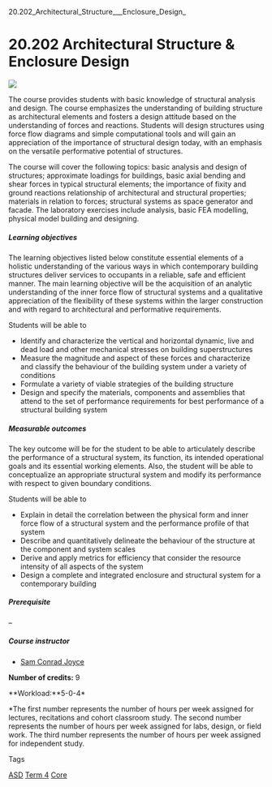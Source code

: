 20.202_Architectural_Structure___Enclosure_Design_



20.202 Architectural Structure & Enclosure Design
=================================================

![](https://www.sutd.edu.sg/wp-content/uploads/2025/02/20.202.jpg)

The course provides students with basic knowledge of structural analysis and design. The course emphasizes the understanding of building structure as architectural elements and fosters a design attitude based on the understanding of forces and reactions. Students will design structures using force flow diagrams and simple computational tools and will gain an appreciation of the importance of structural design today, with an emphasis on the versatile performative potential of structures.

The course will cover the following topics: basic analysis and design of structures; approximate loadings for buildings, basic axial bending and shear forces in typical structural elements; the importance of fixity and ground reactions relationship of architectural and structural properties; materials in relation to forces; structural systems as space generator and facade. The laboratory exercises include analysis, basic FEA modelling, physical model building and designing.

##### **Learning objectives**

The learning objectives listed below constitute essential elements of a holistic understanding of the various ways in which contemporary building structures deliver services to occupants in a reliable, safe and efficient manner. The main learning objective will be the acquisition of an analytic understanding of the inner force flow of structural systems and a qualitative appreciation of the flexibility of these systems within the larger construction and with regard to architectural and performative requirements.

Students will be able to

* Identify and characterize the vertical and horizontal dynamic, live and dead load and other mechanical stresses on building superstructures
* Measure the magnitude and aspect of these forces and characterize and classify the behaviour of the building system under a variety of conditions
* Formulate a variety of viable strategies of the building structure
* Design and specify the materials, components and assemblies that attend to the set of performance requirements for best performance of a structural building system

##### **Measurable outcomes**

The key outcome will be for the student to be able to articulately describe the performance of a structural system, its function, its intended operational goals and its essential working elements. Also, the student will be able to conceptualize an appropriate structural system and modify its performance with respect to given boundary conditions.

Students will be able to

* Explain in detail the correlation between the physical form and inner force flow of a structural system and the performance profile of that system
* Describe and quantitatively delineate the behaviour of the structure at the component and system scales
* Derive and apply metrics for efficiency that consider the resource intensity of all aspects of the system
* Design a complete and integrated enclosure and structural system for a contemporary building

##### **Prerequisite**

–

##### **Course instructor**

* [Sam Conrad Joyce](/profile/sam-conrad-joyce/)

**Number of credits:** 9

**Workload:**5-0-4\*

\*The first number represents the number of hours per week assigned for lectures, recitations and cohort classroom study. The second number represents the number of hours per week assigned for labs, design, or field work. The third number represents the number of hours per week assigned for independent study.

Tags

[ASD](/education/undergraduate/courses/?pillar-cluster=1167)
[Term 4](/education/undergraduate/courses/?course-term=857)
[Core](/education/undergraduate/courses/?course-type=852)

